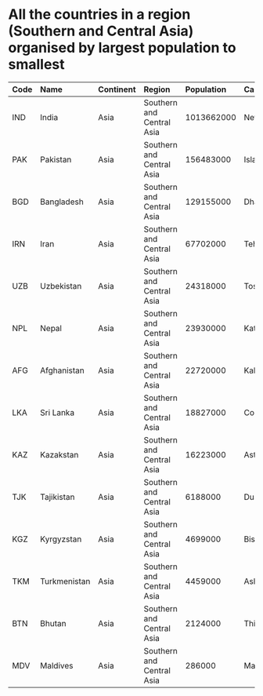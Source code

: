 # All the countries in a region (Southern and Central Asia) organised by largest population to smallest

| Code | Name | Continent | Region | Population | Capital |
| :--- | :--- | :--- | :--- | :--- | :--- |
|IND|India|Asia|Southern and Central Asia|1013662000|New Delhi|
|PAK|Pakistan|Asia|Southern and Central Asia|156483000|Islamabad|
|BGD|Bangladesh|Asia|Southern and Central Asia|129155000|Dhaka|
|IRN|Iran|Asia|Southern and Central Asia|67702000|Teheran|
|UZB|Uzbekistan|Asia|Southern and Central Asia|24318000|Toskent|
|NPL|Nepal|Asia|Southern and Central Asia|23930000|Kathmandu|
|AFG|Afghanistan|Asia|Southern and Central Asia|22720000|Kabul|
|LKA|Sri Lanka|Asia|Southern and Central Asia|18827000|Colombo|
|KAZ|Kazakstan|Asia|Southern and Central Asia|16223000|Astana|
|TJK|Tajikistan|Asia|Southern and Central Asia|6188000|Dushanbe|
|KGZ|Kyrgyzstan|Asia|Southern and Central Asia|4699000|Bishkek|
|TKM|Turkmenistan|Asia|Southern and Central Asia|4459000|Ashgabat|
|BTN|Bhutan|Asia|Southern and Central Asia|2124000|Thimphu|
|MDV|Maldives|Asia|Southern and Central Asia|286000|Male|
